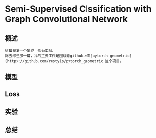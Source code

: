 # Semi-Supervised Clssification with Graph Convolutional Network

## 概述
```
这篇是第一个笔记，作为实验。
除去综述那一篇，我的主要工作是围绕着github上面[pytorch geometric](https://github.com/rusty1s/pytorch_geometric)这个项目。
```
## 模型

## Loss

## 实验

## 总结
